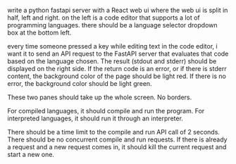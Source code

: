 write a python fastapi server with a React web ui where the web ui is split in half, left and right. on the left is a code editor that supports a lot of programming languages. there should be a language selector dropdown box at the bottom left. 

every time someone pressed a key while editing text in the code editor, i want it to send an API request to the FastAPI server that evaluates that code based on the language chosen. The result (stdout and stderr) should be displayed on the right side. If the return code is an error, or if there is stderr content, the background color of the page should be light red. If there is no error, the background color should be light green. 

These two panes should take up the whole screen. No borders. 

For compiled languages, it should compile and run the program. For interpreted languages, it should run it through an interpreter. 

There should be a time limit to the compile and run API call of 2 seconds. There should be no concurrent compile and run requests. If there is already a request and a new request comes in, it should kill the current request and start a new one. 

